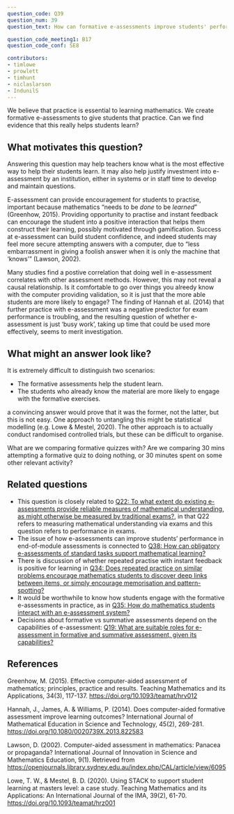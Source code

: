 ```yaml
---
question_code: Q39 
question_num: 39 
question_text: How can formative e-assessments improve students' performance in end-of-module assessments? 

question_code_meeting1: B17 
question_code_conf: SE8 

contributors: 
- timlowe
- prowlett
- timhunt
- niclaslarson
- IndunilS
---
```


We believe that practice is essential to learning mathematics. We create formative e-assessments to give students that practice. Can we find evidence that this really helps students learn?


## What motivates this question?

Answering this question may help teachers know what is the most effective way to help their students learn. It may also help justify investment into e-assessment by an institution, either in systems or in staff time to develop and maintain questions.

E-assessment can provide encouragement for students to practise, important because mathematics “needs to be *done* to be *learned*” (Greenhow, 2015). Providing opportunity to practise and instant feedback can encourage the student into a positive interaction that helps them construct their learning, possibly motivated through gamification. Success at e-assessment can build student confidence, and indeed students may feel more secure attempting answers with a computer, due to “less embarrassment in giving a foolish answer when it is only the machine that ‘knows’” (Lawson, 2002). 

Many studies find a postive correlation that doing well in e-assessment correlates with other assessment methods. However, this may not reveal a causal relationship. Is it comfortable to go over things you alreedy know with the computer providing validation, so it is just that the more able students are more likely to engage? The finding of Hannah et al. (2014) that further practice with e-assessment was a negative predictor for exam performance is troubling, and the resulting question of whether e-assessment is just ‘busy work’, taking up time that could be used more effectively, seems to merit investigation.

## What might an answer look like?

It is extremely difficult to distinguish two scenarios:

- The formative assessments help the student learn.
- The students who already know the material are more likely to engage with the formative exercises.

a convincing answer would prove that it was the former, not the latter, but this is not easy. One approach to untangling this might be statistical modelling (e.g. Lowe & Mestel, 2020). The other approach is to actually conduct randomised controlled trials, but these can be difficult to organise.

What are we comparing formative quizzes with? Are we comparing 30 mins attempting a formative quiz to doing nothing, or 30 minutes spent on some other relevant activity?


## Related questions

* This question is closely related to [Q22: To what extent do existing e-assessments provide reliable measures of mathematical understanding, as might otherwise be measured by traditional exams?](Q22), in that Q22 refers to measuring mathematical understanding via exams and this question refers to performance in exams.
* The issue of how e-assessments can improve students’ performance in end-of-module assessments is connected to [Q38: How can obligatory e-assessments of standard tasks support mathematical learning?](Q38)
* There is discussion of whether repeated practise with instant feedback is positive for learning in [Q34: Does repeated practice on similar problems encourage mathematics students to discover deep links between items, or simply encourage memorisation and pattern-spotting?](Q34)
* It would be worthwhile to know how students engage with the formative e-assessments in practice, as in [Q35: How do mathematics students interact with an e-assessment system?](Q35)
* Decisions about formative vs summative assessments depend on the capabilities of e-assessment: [Q19: What are suitable roles for e-assessment in formative and summative assessment, given its capabilities?](Q19)

## References

Greenhow, M. (2015). Effective computer-aided assessment of mathematics; principles, practice and results. Teaching Mathematics and its Applications, 34(3), 117-137. https://doi.org/10.1093/teamat/hrv012

Hannah, J., James, A. & Williams, P. (2014). Does computer-aided formative assessment improve learning outcomes? International Journal of Mathematical Education in Science and Technology, 45(2), 269-281. https://doi.org/10.1080/0020739X.2013.822583

Lawson, D. (2002). Computer-aided assessment in mathematics: Panacea or propaganda? International Journal of Innovation in Science and Mathematics Education, 9(1). Retrieved from https://openjournals.library.sydney.edu.au/index.php/CAL/article/view/6095

Lowe, T. W., & Mestel, B. D. (2020). Using STACK to support student learning at masters level: a case study. Teaching Mathematics and its Applications: An International Journal of the IMA, 39(2), 61-70. https://doi.org/10.1093/teamat/hrz001
